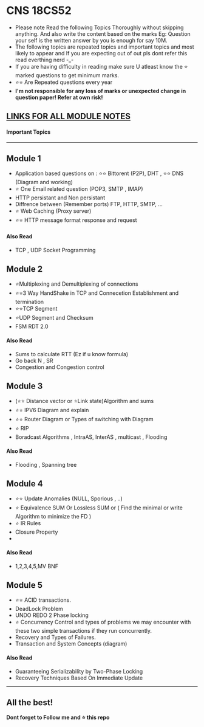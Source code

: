 
# CNS 18CS52
* Please note Read the following Topics Thoroughly without skipping anything. And also write the content based on the marks Eg: Question your self is the written answer by you is enough for say 10M.
* The following topics are repeated topics and important topics and most likely to appear and If you are expecting out of out pls dont refer this read everthing nerd -_-
* If you are  having difficulty in reading make sure U atleast know the ⭐ marked questions to get minimum marks.
* ⭐⭐ Are Repeated questions every year
*  **I'm not responsible for any loss of marks or unexpected change in question paper! Refer at own risk!**

## [LINKS FOR ALL MODULE NOTES](https://github.com/adithyapaib/VTU5thSem/tree/main/DBMS/Notes)

#### Important Topics
---

##  Module 1


- Application based questions on : ⭐⭐ Bittorent (P2P), DHT , ⭐⭐ DNS (Diagram and working)
- ⭐ One Email related question (POP3, SMTP , IMAP) 
- HTTP persistant and Non persistant
-  Diffrence between  (Remember ports) FTP, HTTP, SMTP, ... 
- ⭐ Web Caching (Proxy server) 
- ⭐⭐ HTTP message format response and request

#### Also Read
- TCP , UDP Socket Programming 

##  Module 2
- ⭐Multiplexing and Demultiplexing of connections 
- ⭐⭐3 Way HandShake in TCP and Connecetion Establishment and termination
- ⭐⭐TCP Segment
- ⭐UDP Segment and Checksum
- FSM RDT 2.0

#### Also Read
- Sums to calculate RTT (Ez if u know formula)
-  Go back N , SR 
- Congestion and Congestion control


##  Module 3
- (⭐⭐ Distance vector or ⭐Link state)Algorithm and sums 
- ⭐⭐ IPV6 Diagram and explain
- ⭐⭐ Router Diagram or Types of switching with Diagram 
- ⭐ RIP 
- Boradcast Algorithms , IntraAS, InterAS , multicast , Flooding

#### Also Read
- Flooding , Spanning tree 


##  Module 4

- ⭐⭐ Update Anomalies (NULL, Sporious , ..)
- ⭐ Equivalence SUM Or Lossless SUM or ( Find the minimal or write Algorithm to minimize the FD )
- ⭐ IR Rules 
-  Closure Property 
- 

#### Also Read
-  1,2,3,4,5,MV BNF 

##  Module 5

- ⭐⭐ ACID transactions.
- DeadLock Problem 
- UNDO REDO 2 Phase locking 
- ⭐ Concurrency Control and types of problems we may encounter with these two simple transactions if they run concurrently.
- Recovery and Types of Failures.
- Transaction and System Concepts (diagram)

#### Also Read
- Guaranteeing Serializability by Two-Phase Locking
- Recovery Techniques Based On Immediate Update

---
**All the best!**
---
**Dont forget to Follow me and ⭐ this repo**








